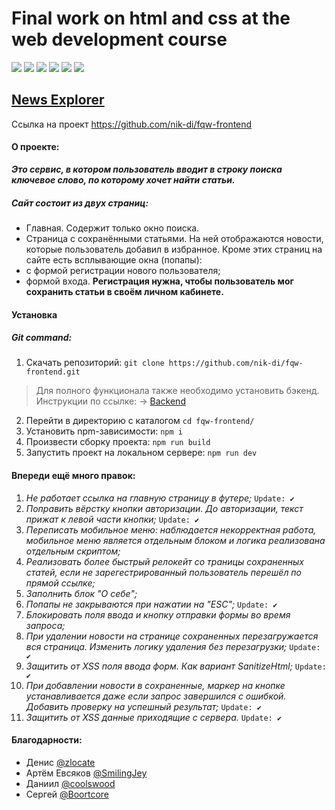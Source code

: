 # Final work on html and css at the web development course

<img src="https://img.shields.io/static/v1?label=ver&message=0.2.3&color=brightgreen">
<img src="https://img.shields.io/static/v1?label=webpack&message=4.43.0&color=blue">
<img src="https://img.shields.io/static/v1?label=build&message=passing&color=green">
<img src="https://img.shields.io/static/v1?label=build-size&message=1.65MB&color=informational">
<img src="https://img.shields.io/github/issues-pr-closed-raw/nik-di/fqw-frontend">
<img src="https://img.shields.io/website?url=https%3A%2F%2Fnews-explorer.website">

## [News Explorer](https://news-explorer.website/)

Ссылка на проект https://github.com/nik-di/fqw-frontend

#### О проекте:
__*Это сервис, в котором пользователь вводит в строку поиска ключевое слово, по которому хочет найти статьи.*__
##### Сайт состоит из двух страниц:
* Главная. Содержит только окно поиска.
* Страница с сохранёнными статьями. На ней отображаются новости, которые пользователь добавил в избранное.
Кроме этих страниц на сайте есть всплывающие окна (попапы):
* с формой регистрации нового пользователя;
* формой входа.
**Регистрация нужна, чтобы пользователь мог сохранить статьи в своём личном кабинете.**

#### Установка
##### Git command:
1. Скачать репозиторий:
```git clone https://github.com/nik-di/fqw-frontend.git```
> Для полного функционала также необходимо установить бэкенд. Инструкции по ссылке: → [Backend](https://github.com/nik-di/web-fqw-api)
2. Перейти в директорию с каталогом
```cd fqw-frontend/```
3. Установить npm-зависимости:
```npm i```
4. Произвести сборку проекта:
```npm run build```
5. Запустить проект на локальном сервере:
```npm run dev```

 
#### Впереди ещё много правок:
1. *Не работает ссылка на главную страницу в футере;* `Update: ✔`
2. *Поправить вёрстку кнопки авторизации. До авторизации, текст прижат к левой части кнопки;* `Update: ✔`
3. *Переписать мобильное меню: наблюдается некорректная работа, мобильное меню является отдельным блоком и логика реализована отдельным скриптом;*
4. *Реализовать более быстрый релокейт со траницы сохраненных статей, если не зарегестрированный пользователь перешёл по прямой ссылке;*
5. *Заполнить блок "О себе";*
6. *Попапы не закрываются при нажатии на "ESC";* `Update: ✔`
7. *Блокировать поля ввода и кнопку отправки формы во время запроса;*
8. *При удалении новости на странице сохраненных перезагружается вся страница. Изменить логику удаления без перезагрузки;* `Update: ✔`
9. *Защитить от XSS поля ввода форм. Как вариант SanitizeHtml;* `Update: ✔`
10. *При добавлении новости в сохраненные, маркер на кнопке устанавливается даже если запрос завершился с ошибкой. Добавить проверку на успешный результат;* `Update: ✔`
11. *Защитить от XSS данные приходящие с сервера.* `Update: ✔`

#### Благодарности:
* Денис [@zlocate](https://github.com/zlocate)
* Артём Евсяков [@SmilingJey](https://github.com/SmilingJey)
* Даниил [@coolswood](https://github.com/coolswood)
* Сергей [@Boortcore](https://github.com/Boortcore)

